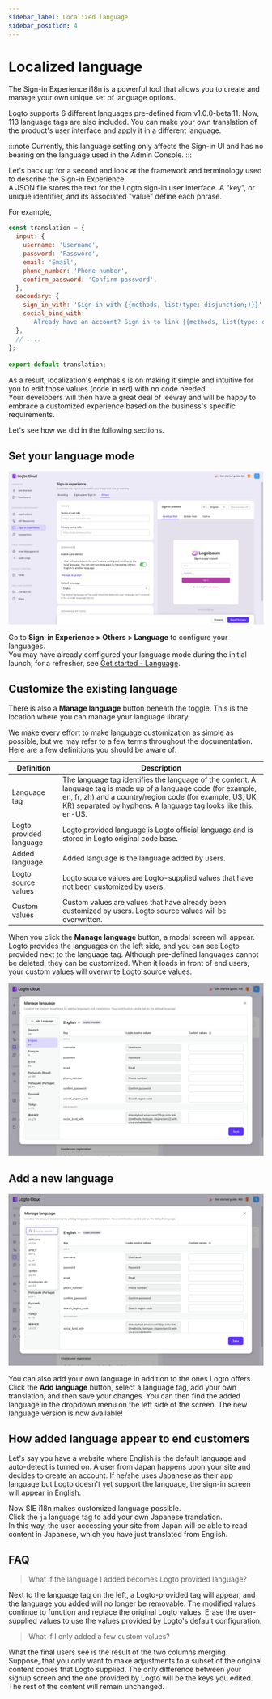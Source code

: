 ```yaml
---
sidebar_label: Localized language
sidebar_position: 4
---
```



# Localized language

The Sign-in Experience i18n is a powerful tool that allows you to create and manage your own unique set of language options.

Logto supports 6 different languages pre-defined from v1.0.0-beta.11. Now, 113 language tags are also included. You can make your own translation of the product's user interface and apply it in a different language.

:::note
Currently, this language setting only affects the Sign-in UI and has no bearing on the language used in the Admin Console.
:::

Let's back up for a second and look at the framework and terminology used to describe the Sign-in Experience.  
A JSON file stores the text for the Logto sign-in user interface. A "key", or unique identifier, and its associated "value" define each phrase.

For example,

```js
const translation = {
  input: {
    username: 'Username',
    password: 'Password',
    email: 'Email',
    phone_number: 'Phone number',
    confirm_password: 'Confirm password',
  },
  secondary: {
    sign_in_with: 'Sign in with {{methods, list(type: disjunction;)}}',
    social_bind_with:
      'Already have an account? Sign in to link {{methods, list(type: disjunction;)}} with your social identity.',
  },
  // ....
};

export default translation;
```

As a result, localization's emphasis is on making it simple and intuitive for you to edit those values (code in red) with no code needed.  
Your developers will then have a great deal of leeway and will be happy to embrace a customized experience based on the business's specific requirements.

Let's see how we did in the following sections.

## Set your language mode

![SIE others setting language](./assets/sie-setting-languages.png)

Go to **Sign-in Experience > Others > Language** to configure your languages.  
You may have already configured your language mode during the initial launch; for a refresher, see [Get started - Language](/docs/tutorials/get-started/customize-sign-in-experience.mdx#language).

## Customize the existing language

There is also a **Manage language** button beneath the toggle. This is the location where you can manage your language library.

We make every effort to make language customization as simple as possible, but we may refer to a few terms throughout the documentation. Here are a few definitions you should be aware of:

| Definition              | Description                                                                                                                                                                                                                                      |
| ----------------------- | ------------------------------------------------------------------------------------------------------------------------------------------------------------------------------------------------------------------------------------------------ |
| Language tag            | The language tag identifies the language of the content. A language tag is made up of a language code (for example, en, fr, zh) and a country/region code (for example, US, UK, KR) separated by hyphens. A language tag looks like this: en-US. |
| Logto provided language | Logto provided language is Logto official language and is stored in Logto original code base.                                                                                                                                                    |
| Added language          | Added language is the language added by users.                                                                                                                                                                                                   |
| Logto source values     | Logto source values are Logto-supplied values that have not been customized by users.                                                                                                                                                            |
| Custom values           | Custom values are values that have already been customized by users. Logto source values will be overwritten.                                                                                                                                    |

When you click the **Manage language** button, a modal screen will appear.  
Logto provides the languages on the left side, and you can see Logto provided next to the language tag. Although pre-defined languages cannot be deleted, they can be customized. When it loads in front of end users, your custom values will overwrite Logto source values.

![SIE custom exsiting language](./assets/sie-custom-existing-language.png)

## Add a new language

![SIE add a new language](./assets/sie-add-a-new-language.png)

You can also add your own language in addition to the ones Logto offers. Click the **Add language** button, select a language tag, add your own translation, and then save your changes. You can then find the added language in the dropdown menu on the left side of the screen. The new language version is now available!

## How added language appear to end customers

Let's say you have a website where English is the default language and auto-detect is turned on. A user from Japan happens upon your site and decides to create an account. If he/she uses Japanese as their app language but Logto doesn't yet support the language, the sign-in screen will appear in English.

Now SIE i18n makes customized language possible.  
Click the `ja` language tag to add your own Japanese translation.  
In this way, the user accessing your site from Japan will be able to read content in Japanese, which you have just translated from English.

## FAQ

> What if the language I added becomes Logto provided language?

Next to the language tag on the left, a Logto-provided tag will appear, and the language you added will no longer be removable. The modified values continue to function and replace the original Logto values. Erase the user-supplied values to use the values provided by Logto's default configuration.

> What if I only added a few custom values?

What the final users see is the result of the two columns merging.  
Suppose, that you only want to make adjustments to a subset of the original content copies that Logto supplied. The only difference between your signup screen and the one provided by Logto will be the keys you edited. The rest of the content will remain unchanged.
